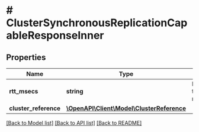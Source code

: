 # # ClusterSynchronousReplicationCapableResponseInner

## Properties

Name | Type | Description | Notes
------------ | ------------- | ------------- | -------------
**rtt_msecs** | **string** | Round trip time in milliseconds. | [optional]
**cluster_reference** | [**\OpenAPI\Client\Model\ClusterReference**](ClusterReference.md) |  | [optional]

[[Back to Model list]](../../README.md#models) [[Back to API list]](../../README.md#endpoints) [[Back to README]](../../README.md)
